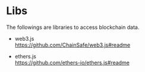 # Libs

The followings are libraries to access blockchain data.  


- web3.js  
https://github.com/ChainSafe/web3.js#readme

- ethers.js   
https://github.com/ethers-io/ethers.js#readme
